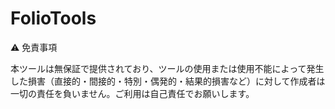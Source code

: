 # FolioTools

⚠️ 免責事項

本ツールは無保証で提供されており、ツールの使用または使用不能によって発生した損害（直接的・間接的・特別・偶発的・結果的損害など）に対して作成者は一切の責任を負いません。ご利用は自己責任でお願いします。
